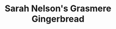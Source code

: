 ---
title: "Sarah Nelson's Grasmere Gingerbread"
url: /grasmere/sarah-nelsons-grasmere-gingerbread/
shop: Süßwaren
---
